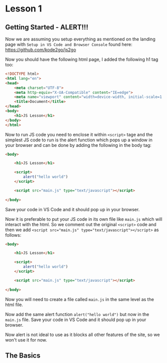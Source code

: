 # Lesson 1

## Getting Started - ALERT!!!

Now we are assuming you setup everything as mentioned on the landing page with `Setup in VS Code and Browser Console` found here: https://github.com/kode2go/js2go

Now you should have the following html page, I added the following h1 tag too:

```html
<!DOCTYPE html>
<html lang="en">
<head>
    <meta charset="UTF-8">
    <meta http-equiv="X-UA-Compatible" content="IE=edge">
    <meta name="viewport" content="width=device-width, initial-scale=1.0">
    <title>Document</title>
</head>
<body>
    <h1>JS Lesson</h1>
</body>
</html>
```

Now to run JS code you need to enclose it within `<script>` tage and the simplest JS code to run is the alert function 
which pops up a window in your browser and can be done by adding the following in the body tag:

```html
<body>

    <h1>JS Lesson</h1>

    <script>
        alert("hello world")
    </script>

    <script src="main.js" type="text/javascript"></script>
    
</body>
```

Save your code in VS Code and it should pop up in your browser.

Now it is preferable to put your JS code in its own file like `main.js` which will interact with the html. So we comment out the original `<script>` code
and then we add `<script src="main.js" type="text/javascript"></script>` as follows:
```html
<body>

    <h1>JS Lesson</h1>

    <script>
        alert("hello world")
    </script>

    <script src="main.js" type="text/javascript"></script>
    
</body>
```

Now you will need to create a file called `main.js` in the same level as the html file.

Now add the same alert function `alert("hello world")` but now in the `main.js` file. Save your code in VS Code and it should pop up in your browser.

Now alert is not ideal to use as it blocks all other features of the site, so we won't use it for now.

## The Basics

